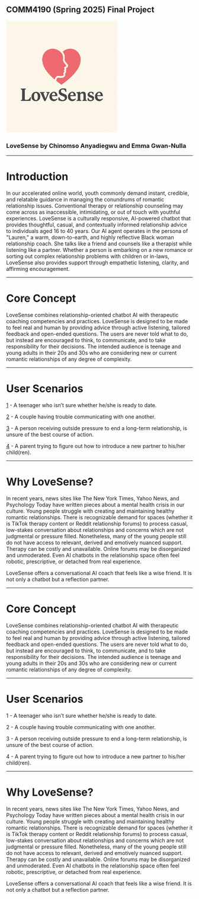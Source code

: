 ## COMM4190 (Spring 2025) Final Project



<img src="images/lovesenselogo.png" width=300/>

### LoveSense by Chinomso Anyadiegwu and Emma Gwan-Nulla


---

# Introduction

In our accelerated online world, youth commonly demand instant, credible, and relatable guidance in managing the conundrums of romantic relationship issues. Conventional therapy or relationship counseling may come across as inaccessible, intimidating, or out of touch with youthful experiences. LoveSense is a culturally responsive, AI-powered chatbot that provides thoughtful, casual, and contextually informed relationship advice to individuals aged 16 to 40 years. Our AI agent operates in the persona of "Lauren," a warm, down-to-earth, and highly reflective Black woman relationship coach. She talks like a friend and counsels like a therapist while listening like a partner. Whether a person is embarking on a new romance or sorting out complex relationship problems with children or in-laws, LoveSense also provides support through empathetic listening, clarity, and affirming encouragement. 


---

# Core Concept

LoveSense combines relationship-oriented chatbot AI with therapeutic coaching competencies and practices. LoveSense is designed to be made to feel real and human by providing advice through active listening, tailored feedback and open-ended questions. The users are never told what to do, but instead are encouraged to think, to communicate, and to take responsibility for their decisions. The intended audience is teenage and young adults in their 20s and 30s who are considering new or current romantic relationships of any degree of complexity.

---

# User Scenarios

[1](/04_userscenario1.ipynb) - A teenager who isn’t sure whether he/she is ready to date.

[2](/05_userscenario2.ipynb) - A couple having trouble communicating with one another.

[3](/06_userscenario3.ipynb) - A person receiving outside pressure to end a long-term relationship, is unsure of the best course of action.

[4](/07_userscenario4.ipynb) - A parent trying to figure out how to introduce a new partner to his/her child(ren).

---

# Why LoveSense?

In recent years, news sites like The New York Times, Yahoo News, and Psychology Today have written pieces about a mental health crisis in our culture. Young people struggle with creating and maintaining healthy romantic relationships. There is recognizable demand for spaces (whether it is TikTok therapy content or Reddit relationship forums) to process casual, low-stakes conversation about relationships and concerns which are not judgmental or pressure filled. Nonetheless, many of the young people still do not have access to relevant, derived and emotively nuanced support. Therapy can be costly and unavailable. Online forums may be disorganized and unmoderated. Even AI chatbots in the relationship space often feel robotic, prescriptive, or detached from real experience.

LoveSense offers a conversational AI coach that feels like a wise friend. It is not only a chatbot but a reflection partner.

---

# Core Concept

LoveSense combines relationship-oriented chatbot AI with therapeutic coaching competencies and practices. LoveSense is designed to be made to feel real and human by providing advice through active listening, tailored feedback and open-ended questions. The users are never told what to do, but instead are encouraged to think, to communicate, and to take responsibility for their decisions. The intended audience is teenage and young adults in their 20s and 30s who are considering new or current romantic relationships of any degree of complexity.

---

# User Scenarios

1 - A teenager who isn’t sure whether he/she is ready to date.

2 - A couple having trouble communicating with one another.

3 - A person receiving outside pressure to end a long-term relationship, is unsure of the best course of action.

4 - A parent trying to figure out how to introduce a new partner to his/her child(ren).

---

# Why LoveSense?

In recent years, news sites like The New York Times, Yahoo News, and Psychology Today have written pieces about a mental health crisis in our culture. Young people struggle with creating and maintaining healthy romantic relationships. There is recognizable demand for spaces (whether it is TikTok therapy content or Reddit relationship forums) to process casual, low-stakes conversation about relationships and concerns which are not judgmental or pressure filled. Nonetheless, many of the young people still do not have access to relevant, derived and emotively nuanced support. Therapy can be costly and unavailable. Online forums may be disorganized and unmoderated. Even AI chatbots in the relationship space often feel robotic, prescriptive, or detached from real experience.

LoveSense offers a conversational AI coach that feels like a wise friend. It is not only a chatbot but a reflection partner.

